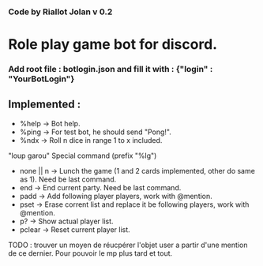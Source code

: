 ### Code by Riallot Jolan v 0.2

#   Role play game bot for discord.

### Add root file : botlogin.json and fill it with : {"login" : "YourBotLogin"}

##  Implemented :

- %help -> Bot help.
- %ping -> For test bot, he should send "Pong!".
- %ndx -> Roll n dice in range 1 to x included.

"loup garou" Special command (prefix "%lg")
- none || n	-> Lunch the game (1 and 2 cards implemented, other do same as 1). Need be last command.
- end 		-> End current party. Need be last command.
- padd		-> Add following player players, work with @mention.
- pset		-> Erase corrent list and replace it be following players, work with @mention.
- p?		-> Show actual player list.
- pclear	-> Reset current player list.

TODO : trouver un moyen de réucpérer l'objet user a partir d'une mention de ce dernier. Pour pouvoir le mp plus tard et tout.